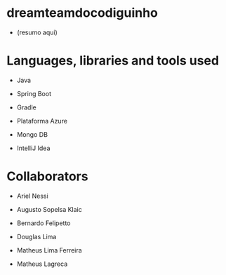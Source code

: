 # dreamteamdocodiguinho

- (resumo aqui)



# Languages, libraries and tools used

- Java
- Spring Boot
- Gradle
- Plataforma Azure

- Mongo DB

- IntelliJ Idea

# Collaborators

- Ariel Nessi

- Augusto Sopelsa Klaic
- Bernardo Felipetto

- Douglas Lima

- Matheus Lima Ferreira

- Matheus Lagreca

